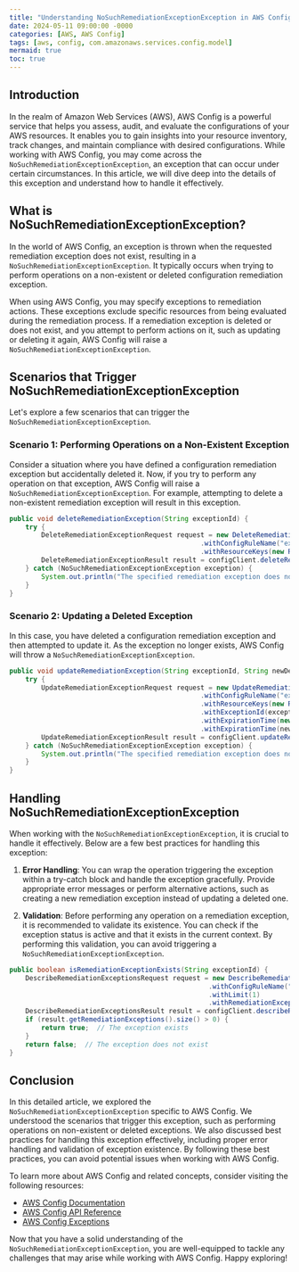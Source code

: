 ```yaml
---
title: "Understanding NoSuchRemediationExceptionException in AWS Config"
date: 2024-05-11 09:00:00 -0000
categories: [AWS, AWS Config]
tags: [aws, config, com.amazonaws.services.config.model]
mermaid: true
toc: true
---
```



## Introduction
In the realm of Amazon Web Services (AWS), AWS Config is a powerful service that helps you assess, audit, and evaluate the configurations of your AWS resources. It enables you to gain insights into your resource inventory, track changes, and maintain compliance with desired configurations. While working with AWS Config, you may come across the `NoSuchRemediationExceptionException`, an exception that can occur under certain circumstances. In this article, we will dive deep into the details of this exception and understand how to handle it effectively.

## What is NoSuchRemediationExceptionException?
In the world of AWS Config, an exception is thrown when the requested remediation exception does not exist, resulting in a `NoSuchRemediationExceptionException`. It typically occurs when trying to perform operations on a non-existent or deleted configuration remediation exception.

When using AWS Config, you may specify exceptions to remediation actions. These exceptions exclude specific resources from being evaluated during the remediation process. If a remediation exception is deleted or does not exist, and you attempt to perform actions on it, such as updating or deleting it again, AWS Config will raise a `NoSuchRemediationExceptionException`.

## Scenarios that Trigger NoSuchRemediationExceptionException
Let's explore a few scenarios that can trigger the `NoSuchRemediationExceptionException`.

### Scenario 1: Performing Operations on a Non-Existent Exception
Consider a situation where you have defined a configuration remediation exception but accidentally deleted it. Now, if you try to perform any operation on that exception, AWS Config will raise a `NoSuchRemediationExceptionException`. For example, attempting to delete a non-existent remediation exception will result in this exception.

```java
public void deleteRemediationException(String exceptionId) {
    try {
        DeleteRemediationExceptionRequest request = new DeleteRemediationExceptionRequest()
                                                .withConfigRuleName("example-rule")
                                                .withResourceKeys(new ResourceKey().withResourceId("example-resource"));
        DeleteRemediationExceptionResult result = configClient.deleteRemediationException(request);
    } catch (NoSuchRemediationExceptionException exception) {
        System.out.println("The specified remediation exception does not exist.");
    }
}
```

### Scenario 2: Updating a Deleted Exception
In this case, you have deleted a configuration remediation exception and then attempted to update it. As the exception no longer exists, AWS Config will throw a `NoSuchRemediationExceptionException`.

```java
public void updateRemediationException(String exceptionId, String newDescription) {
    try {
        UpdateRemediationExceptionRequest request = new UpdateRemediationExceptionRequest()
                                                .withConfigRuleName("example-rule")
                                                .withResourceKeys(new ResourceKey().withResourceId("example-resource"))
                                                .withExceptionId(exceptionId)
                                                .withExpirationTime(new Date())
                                                .withExpirationTime(newDescription);
        UpdateRemediationExceptionResult result = configClient.updateRemediationException(request);
    } catch (NoSuchRemediationExceptionException exception) {
        System.out.println("The specified remediation exception does not exist.");
    }
}
```

## Handling NoSuchRemediationExceptionException
When working with the `NoSuchRemediationExceptionException`, it is crucial to handle it effectively. Below are a few best practices for handling this exception:

1. **Error Handling**: You can wrap the operation triggering the exception within a try-catch block and handle the exception gracefully. Provide appropriate error messages or perform alternative actions, such as creating a new remediation exception instead of updating a deleted one.

2. **Validation**: Before performing any operation on a remediation exception, it is recommended to validate its existence. You can check if the exception status is active and that it exists in the current context. By performing this validation, you can avoid triggering a `NoSuchRemediationExceptionException`.

```java
public boolean isRemediationExceptionExists(String exceptionId) {
    DescribeRemediationExceptionsRequest request = new DescribeRemediationExceptionsRequest()
                                                  .withConfigRuleName("example-rule")
                                                  .withLimit(1)
                                                  .withRemediationExceptionIds(exceptionId);
    DescribeRemediationExceptionsResult result = configClient.describeRemediationExceptions(request);
    if (result.getRemediationExceptions().size() > 0) {
        return true;  // The exception exists
    }
    return false;  // The exception does not exist
}
```

## Conclusion
In this detailed article, we explored the `NoSuchRemediationExceptionException` specific to AWS Config. We understood the scenarios that trigger this exception, such as performing operations on non-existent or deleted exceptions. We also discussed best practices for handling this exception effectively, including proper error handling and validation of exception existence. By following these best practices, you can avoid potential issues when working with AWS Config.

To learn more about AWS Config and related concepts, consider visiting the following resources:
- [AWS Config Documentation](https://docs.aws.amazon.com/config/index.html)
- [AWS Config API Reference](https://docs.aws.amazon.com/cli/latest/reference/configservice/index.html)
- [AWS Config Exceptions](https://docs.aws.amazon.com/config/latest/developerguide/exceptions.html)

Now that you have a solid understanding of the `NoSuchRemediationExceptionException`, you are well-equipped to tackle any challenges that may arise while working with AWS Config. Happy exploring!
